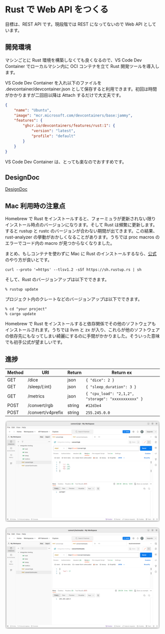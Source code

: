 # Rust で Web API をつくる

目標は、REST API です。現段階では REST になってないので Web API としています。

## 開発環境

マシンごとに Rust 環境を構築しなくても良くなるので、VS Code Dev Container でローカルマシン内に OCI コンテナを立て Rust 開発ツールを導入します。

VS Code Dev Container を入れ以下のファイルを .devcontainer/devcontainer.json として保存すると利用できます。初回は時間がかかりますが二回目以降は Attach するだけで大丈夫です。

```json
{
    "name": "Ubuntu",
    "image": "mcr.microsoft.com/devcontainers/base:jammy",
    "features": {
        "ghcr.io/devcontainers/features/rust:1": {
            "version": "latest",
            "profile": "default"
        }
    }
}
```

VS Code Dev Container は、とっても楽なのでおすすめです。

## DesignDoc

[DesignDoc](./Docs/DesignDoc.md)

## Mac 利用時の注意点

Homebrew で Rust をインストールすると、フォーミュラが更新されない限りインストール時点のバージョンになります。そして Rust は頻繁に更新します。すると rustup と rustc のバージョンが合わない期間が出てきます。この結果、rust-analyzer の挙動がおかしくなることがあります。うちでは proc macros のエラーでコード内の macro が見つからなくなりました。

まとめ、もしコンテナを使わずに Mac に Rust のインストールするなら、[公式](https://www.rust-lang.org/tools/install)のやり方が良いとです。

```shell
curl --proto '=https' --tlsv1.2 -sSf https://sh.rustup.rs | sh
```

そして、Rust のバージョンアップは以下でできます。

```shell
% rustup update
```

プロジェクト内のクレートなどのバージョンアップは以下でできます。

```shell
% cd "your project"
% cargo update
```

Homebrew で Rust をインストールすると依存関係でその他のソフトウェアもインストールされます。うちでは llvm と zx が入り、これらが他のソフトウェアの依存先にもなってしまい綺麗にするのに手間がかかりました。そういった意味でも初手公式が望ましいです。

## 進捗

| Method | URI               | Return | Return ex                 |
|--------|-------------------|--------|---------------------------|
| GET    | /dice             | json   | `{ "dice": 2 }`           |
| GET    | /sleep/{:int}     | json   | `{ "sleep_duration": 3 }` |
| GET    | /metrics          | json   | `{ "cpu_load": "2,1,2", "storage": "xxxxxxxxxxx" }` |
| POST   | /convert/rgb      | string | `#12d3e4`                 |
| POST   | /convert/v4prefix | string | `255.245.0.0`             |

![Convert RGB](./Docs/images/Screenshot-convert-rgb.png)

![Convert Netmasks](./Docs/images/Screenshot-convert-netmasks.png)
